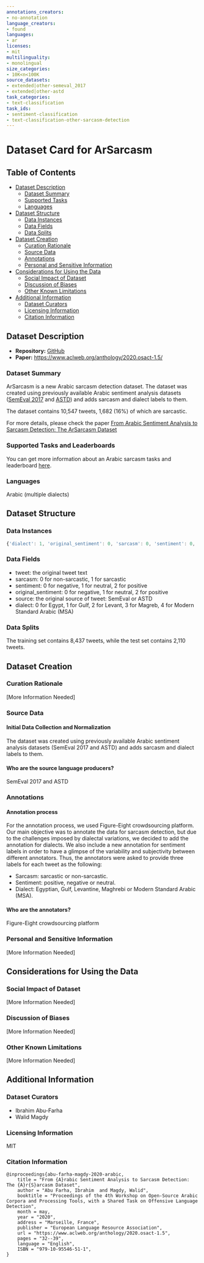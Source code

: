 ```yaml
---
annotations_creators:
- no-annotation
language_creators:
- found
languages:
- ar
licenses:
- mit
multilinguality:
- monolingual
size_categories:
- 10K<n<100K
source_datasets:
- extended|other-semeval_2017
- extended|other-astd
task_categories:
- text-classification
task_ids:
- sentiment-classification
- text-classification-other-sarcasm-detection
---
```


# Dataset Card for ArSarcasm

## Table of Contents
- [Dataset Description](#dataset-description)
  - [Dataset Summary](#dataset-summary)
  - [Supported Tasks](#supported-tasks-and-leaderboards)
  - [Languages](#languages)
- [Dataset Structure](#dataset-structure)
  - [Data Instances](#data-instances)
  - [Data Fields](#data-fields)
  - [Data Splits](#data-splits)
- [Dataset Creation](#dataset-creation)
  - [Curation Rationale](#curation-rationale)
  - [Source Data](#source-data)
  - [Annotations](#annotations)
  - [Personal and Sensitive Information](#personal-and-sensitive-information)
- [Considerations for Using the Data](#considerations-for-using-the-data)
  - [Social Impact of Dataset](#social-impact-of-dataset)
  - [Discussion of Biases](#discussion-of-biases)
  - [Other Known Limitations](#other-known-limitations)
- [Additional Information](#additional-information)
  - [Dataset Curators](#dataset-curators)
  - [Licensing Information](#licensing-information)
  - [Citation Information](#citation-information)

## Dataset Description

- **Repository:** [GitHub](https://github.com/iabufarha/ArSarcasm)
- **Paper:** https://www.aclweb.org/anthology/2020.osact-1.5/

### Dataset Summary

ArSarcasm is a new Arabic sarcasm detection dataset.
The dataset was created using previously available Arabic sentiment analysis
datasets ([SemEval 2017](https://www.aclweb.org/anthology/S17-2088.pdf)
and [ASTD](https://www.aclweb.org/anthology/D15-1299.pdf)) and adds sarcasm and
dialect labels to them.

The dataset contains 10,547 tweets, 1,682 (16%) of which are sarcastic.

For more details, please check the paper
[From Arabic Sentiment Analysis to Sarcasm Detection: The ArSarcasm Dataset](https://www.aclweb.org/anthology/2020.osact-1.5/)

### Supported Tasks and Leaderboards

You can get more information about an Arabic sarcasm tasks and leaderboard
[here](https://sites.google.com/view/ar-sarcasm-sentiment-detection/).

### Languages

Arabic (multiple dialects)

## Dataset Structure

### Data Instances

```javascript
{'dialect': 1, 'original_sentiment': 0, 'sarcasm': 0, 'sentiment': 0, 'source': 'semeval', 'tweet': 'نصيحه ما عمرك اتنزل لعبة سوبر ماريو مش زي ما كنّا متوقعين الله يرحم ايامات السيقا والفاميلي #SuperMarioRun'}
```

### Data Fields

- tweet: the original tweet text
- sarcasm: 0 for non-sarcastic, 1 for sarcastic
- sentiment: 0 for negative, 1 for neutral, 2 for positive
- original_sentiment: 0 for negative, 1 for neutral, 2 for positive
- source: the original source of tweet: SemEval or ASTD
- dialect: 0 for Egypt, 1 for Gulf, 2 for Levant, 3 for Magreb, 4 for Modern Standard Arabic (MSA)

### Data Splits

The training set contains 8,437 tweets, while the test set contains 2,110 tweets.

## Dataset Creation

### Curation Rationale

[More Information Needed]

### Source Data

#### Initial Data Collection and Normalization

The dataset was created using previously available Arabic sentiment analysis datasets (SemEval 2017 and ASTD) and adds sarcasm and dialect labels to them.

#### Who are the source language producers?

SemEval 2017 and ASTD

### Annotations

#### Annotation process

For the annotation process, we used Figure-Eight
crowdsourcing platform. Our main objective was to annotate the
data for sarcasm detection, but due to the challenges imposed by dialectal variations, we decided to add the annotation for dialects. We also include a new annotation for
sentiment labels in order to have a glimpse of the variability and subjectivity between different annotators. Thus, the
annotators were asked to provide three labels for each tweet
as the following:

- Sarcasm: sarcastic or non-sarcastic.
- Sentiment: positive, negative or neutral.
- Dialect: Egyptian, Gulf, Levantine, Maghrebi or Modern Standard Arabic (MSA).

#### Who are the annotators?

Figure-Eight crowdsourcing platform

### Personal and Sensitive Information

[More Information Needed]

## Considerations for Using the Data

### Social Impact of Dataset

[More Information Needed]

### Discussion of Biases

[More Information Needed]

### Other Known Limitations

[More Information Needed]

## Additional Information

### Dataset Curators

- Ibrahim Abu-Farha
- Walid Magdy

### Licensing Information

MIT

### Citation Information

```
@inproceedings{abu-farha-magdy-2020-arabic,
    title = "From {A}rabic Sentiment Analysis to Sarcasm Detection: The {A}r{S}arcasm Dataset",
    author = "Abu Farha, Ibrahim  and Magdy, Walid",
    booktitle = "Proceedings of the 4th Workshop on Open-Source Arabic Corpora and Processing Tools, with a Shared Task on Offensive Language Detection",
    month = may,
    year = "2020",
    address = "Marseille, France",
    publisher = "European Language Resource Association",
    url = "https://www.aclweb.org/anthology/2020.osact-1.5",
    pages = "32--39",
    language = "English",
    ISBN = "979-10-95546-51-1",
}
```
